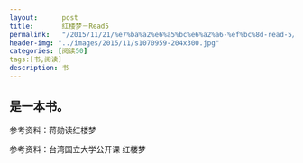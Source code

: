 ```yaml
---
layout:      post
title:       红楼梦－Read5
permalink:   "/2015/11/21/%e7%ba%a2%e6%a5%bc%e6%a2%a6-%ef%bc%8d-read-5/"
header-img: "../images/2015/11/s1070959-204x300.jpg"
categories: [阅读50]
tags:[书,阅读]
description: 书
---
```

## 是一本书。

参考资料：蒋勋读红楼梦

参考资料：台湾国立大学公开课 红楼梦